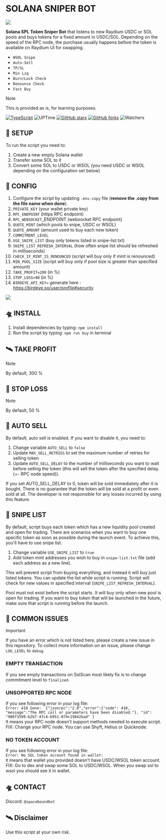 # SOLANA SNIPER BOT

![](https://github.com/spaceboundbot/solana-sniper-bot/blob/3463d5c1169a76067c8694285a33208cc2ef21a5/readme/logo.png)

**Solana SPL Token Sniper Bot** that listens to new Raydium USDC or SOL pools and buys tokens for a fixed amount in USDC/SOL. 
Depending on the speed of the RPC node, the purchase usually happens before the token is available on Raydium UI for swapping.

- `WSOL Snipe`
- `Auto-Sell`
- `TP/SL`
- `Min Liq`
- `Burn/Lock Check`
- `Renounce Check`
- `Fast Buy`

> [!NOTE]
> This is provided as is, for learning purposes.

[![TypeScript](https://badgen.net/badge/icon/typescript?icon=typescript&label)](https://typescriptlang.org)
![UPTime](https://camo.githubusercontent.com/4a67ad96d71cca235a4393b2f3b79aabb0a3d42d555030632f1110e9eedde567/68747470733a2f2f696d672e736869656c64732e696f2f62616467652f757074696d652d3130302532352d627269676874677265656e)
[![GitHub stars](https://img.shields.io/github/stars/spaceboundbot/solana-sniper-bot.svg?style=social&label=Star&maxAge=2000)](https://GitHub.com/spaceboundbot/solana-sniper-bot/stargazers/)
[![GitHub forks](https://img.shields.io/github/forks/spaceboundbot/solana-sniper-bot.svg?style=social&label=Fork&maxAge=2592000)](https://GitHub.com/spaceboundbot/solana-sniper-bot/network/)
![Watchers](https://img.shields.io/github/watchers/spaceboundbot/solana-sniper-bot.svg)

## 👾 SETUP
To run the script you need to:
1. Create a new empty Solana wallet
2. Transfer some SOL to it
3. Convert some SOL to USDC or WSOL (you need USDC or WSOL depending on the configuration set below)

## 🚀 CONFIG
1. Configure the script by updating `.env.copy` file (**remove the .copy from the file name when done**).
2. `PRIVATE_KEY` (your wallet private key)
3. `RPC_ENDPOINT` (https RPC endpoint)
4. `RPC_WEBSOCKET`_ENDPOINT (websocket RPC endpoint)
5. `QUOTE_MINT` (which pools to snipe, USDC or WSOL)
6. `QUOTE_AMOUNT` (amount used to buy each new token)
7. `COMMITMENT_LEVEL`
8. `USE_SNIPE_LIST` (buy only tokens listed in snipe-list.txt)
9. `SNIPE_LIST_REFRESH_INTERVAL` (how often snipe list should be refreshed in milliseconds)
10. `CHECK_IF_MINT_IS_RENOUNCED` (script will buy only if mint is renounced)
11. `MIN_POOL_SIZE` (script will buy only if pool size is greater than specified amount)
12. `TAKE_PROFIT=200` (in %)
13. `STOP_LOSS=90` (in %)
14. `BIRDEYE_API_KEY=` generate here : https://birdeye.so/user/profile#security

![](https://github.com/spaceboundbot/solana-sniper-bot/blob/d62fbcd7b7a3cc6511fd1dbde8ae6bdabf33f37d/readme/bot.png)
  
## 🛸 INSTALL
1. Install dependencies by typing: `npm install`
2. Run the script by typing: `npm run buy` in terminal

## 🛰 TAKE PROFIT

> [!NOTE]
> By default, 300 %

## 🎇 STOP LOSS

> [!NOTE]
> By default, 50 %

## 🌌 AUTO SELL
By default, auto sell is enabled. If you want to disable it, you need to:
1. Change variable `AUTO_SELL` to `false`
2. Update `MAX_SELL_RETRIES` to set the maximum number of retries for selling token
3. Update `AUTO_SELL_DELAY` to the number of milliseconds you want to wait before selling the token (this will sell the token after the specified delay. (+- RPC node speed)).

If you set AUTO_SELL_DELAY to 0, token will be sold immediately after it is bought.
There is no guarantee that the token will be sold at a profit or even sold at all. The developer is not responsible for any losses incurred by using this feature.

## 👾 SNIPE LIST
By default, script buys each token which has a new liquidity pool created and open for trading. 
There are scenarios when you want to buy one specific token as soon as possible during the launch event.
To achieve this, you'll have to use snipe list.
1. Change variable `USE_SNIPE_LIST` to `true`
2. Add token mint addresses you wish to buy in `snipe-list.txt` file (add each address as a new line).

This will prevent script from buying everything, and instead it will buy just listed tokens.
You can update the list while script is running. Script will check for new values in specified interval (`SNIPE_LIST_REFRESH_INTERVAL`).

Pool must not exist before the script starts.
It will buy only when new pool is open for trading. If you want to buy token that will be launched in the future, make sure that script is running before the launch.


## 🚀 COMMON ISSUES

> [!IMPORTANT]
> If you have an error which is not listed here, please create a new issue in this repository.
> To collect more information on an issue, please change `LOG_LEVEL` to `debug`.
> 
> ### EMPTY TRANSACTION
> If you see empty transactions on SolScan most likely fix is to change commitment level to `finalized`.
> 
> ### UNSOPPORTED RPC NODE
> If you see following error in your log file:  
> `Error: 410 Gone:  {"jsonrpc":"2.0","error":{"code": 410, "message":"The RPC call or parameters have been disabled."}, "id": "986f3599-b2b7-47c4-b951-074c19842bad" }`  
> It means your RPC node doesn't support methods needed to execute script.
> FIX: Change your RPC node. You can use Shyft, Helius or Quicknode.
> 
> ### NO TOKEN ACCOUNT
> If you see following error in your log file:  
> `Error: No SOL token account found in wallet: `  
> it means that wallet you provided doesn't have USDC/WSOL token account.
> FIX: Go to dex and swap some SOL to USDC/WSOL. When you swap sol to wsol you should see it in wallet.

## 🛸 CONTACT
Discord: `@spaceboundbot`

## 🛰 Disclaimer
Use this script at your own risk.
